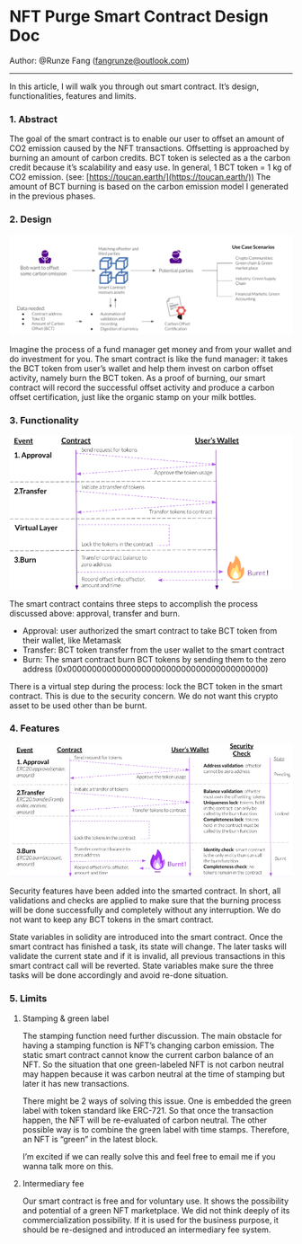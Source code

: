 # NFT Purge Smart Contract Design Doc

Author: @Runze Fang (fangrunze@outlook.com)

---

In this article, I will walk you through out smart contract. It’s design, functionalities, features and limits. 

### 1. Abstract

The goal of the smart contract is to enable our user to offset an amount of CO2 emission caused by the NFT transactions. Offsetting is approached by burning an amount of carbon credits. BCT token is selected as a the carbon credit because it’s scalability and easy use. In general, 1 BCT token = 1 kg of CO2 emission. (see: [https://toucan.earth/](https://toucan.earth/)) The amount of BCT burning is based on the carbon emission model I generated in the previous phases.

### 2. Design

![Screen Shot 2022-04-26 at 9.43.14 PM.png](NFT%20Purge%20Smart%20Contract%20Design%20Doc%20cdb4136fa41f44e987c60217f9da170e/Screen_Shot_2022-04-26_at_9.43.14_PM.png)

Imagine the process of a fund manager get money and from your wallet and do investment for you. The smart contract is like the fund manager: it takes the BCT token from user’s wallet and help them invest on carbon offset activity, namely burn the BCT token. As a proof of burning, our smart contract will record the successful offset activity and produce a carbon offset certification, just like the organic stamp on your milk bottles.

### 3. Functionality

![Screen Shot 2022-04-26 at 10.11.03 PM.png](NFT%20Purge%20Smart%20Contract%20Design%20Doc%20cdb4136fa41f44e987c60217f9da170e/Screen_Shot_2022-04-26_at_10.11.03_PM.png)

The smart contract contains three steps to accomplish the process discussed above: approval, transfer and burn. 

- Approval: user authorized the smart contract to take BCT token from their wallet, like Metamask
- Transfer: BCT token transfer from the user wallet to the smart contract
- Burn: The smart contract burn BCT tokens by sending them to the zero address (0x0000000000000000000000000000000000000000)

There is a virtual step during the process: lock the BCT token in the smart contract. This is due to the security concern. We do not want this crypto asset to be used other than be burnt.

### 4. Features

![Screen Shot 2022-04-26 at 9.47.05 PM.png](NFT%20Purge%20Smart%20Contract%20Design%20Doc%20cdb4136fa41f44e987c60217f9da170e/Screen_Shot_2022-04-26_at_9.47.05_PM.png)

Security features have been added into the smarted contract. In short, all validations and checks are applied to make sure that the burning process will be done successfully and completely without any interruption. We do not want to keep any BCT tokens in the smart contract.

State variables in solidity are introduced into the smart contract. Once the smart contract has finished a task, its state will change. The later tasks will validate the current state and if it is invalid, all previous transactions in this smart contract call will be reverted. State variables make sure the three tasks will be done accordingly and avoid re-done situation.

### 5. Limits

1. Stamping & green label
    
    The stamping function need further discussion. The main obstacle for having a stamping function is NFT’s changing carbon emission. The static smart contract cannot know the current carbon balance of an NFT. So the situation that one green-labeled NFT is not carbon neutral may happen because it was carbon neutral at the time of stamping but later it has new transactions. 
    
    There might be 2 ways of solving this issue. One is embedded the green label with token standard like ERC-721. So that once the transaction happen, the NFT will be re-evaluated of carbon neutral. The other possible way is to combine the green label with time stamps. Therefore, an NFT is “green” in the latest block. 
    
    I’m excited if we can really solve this and feel free to email me if you wanna talk more on this.
    
2. Intermediary fee
    
    Our smart contract is free and for voluntary use. It shows the possibility and potential of a green NFT marketplace. We did not think deeply of its commercialization possibility. If it is used for the business purpose, it should be re-designed and introduced an intermediary fee system.
